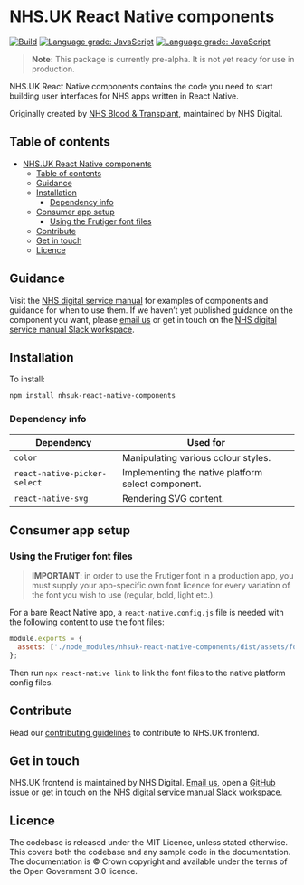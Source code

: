 # NHS.UK React Native components

[![Build](https://github.com/NHSDigital/nhsuk-react-native-components/actions/workflows/ci-build.yml/badge.svg)](https://github.com/NHSDigital/nhsuk-react-native-components/actions/workflows/ci-build.yml) [![Language grade: JavaScript](https://img.shields.io/lgtm/grade/javascript/g/NHSDigital/nhsuk-react-native-components.svg?logo=lgtm&logoWidth=18)](https://lgtm.com/projects/g/NHSDigital/nhsuk-react-native-components/context:javascript)
[![Language grade: JavaScript](https://img.shields.io/lgtm/grade/javascript/g/NHSDigital/nhsuk-react-native-components.svg?logo=lgtm&logoWidth=18)](https://lgtm.com/projects/g/NHSDigital/nhsuk-react-native-components/context:javascript)

> **Note:** This package is currently pre-alpha. It is not yet ready for use in production.

NHS.UK React Native components contains the code you need to start building user interfaces for NHS apps written in React Native.

Originally created by [NHS Blood & Transplant](https://github.com/NHS-Blood-and-Transplant), maintained by NHS Digital.

## Table of contents

- [NHS.UK React Native components](#nhsuk-react-native-components)
  - [Table of contents](#table-of-contents)
  - [Guidance](#guidance)
  - [Installation](#installation)
    - [Dependency info](#dependency-info)
  - [Consumer app setup](#consumer-app-setup)
    - [Using the Frutiger font files](#using-the-frutiger-font-files)
  - [Contribute](#contribute)
  - [Get in touch](#get-in-touch)
  - [Licence](#licence)

## Guidance

Visit the [NHS digital service manual](https://service-manual.nhs.uk/) for examples of components and guidance for when to use them. If we haven’t yet published guidance on the component you want, please [email us](mailto:service-manual@nhs.net) or get in touch on the [NHS digital service manual Slack workspace](https://join.slack.com/t/nhs-service-manual/shared_invite/enQtNTIyOTEyNjU3NDkyLTk4NDQ3YzkwYzk1Njk5YjAxYTI5YTVkZmUxMGQ0ZjA3NjMyM2ZkNjBlMWMxODVjZjYzNzg1ZmU4MWY1NmE2YzE).

## Installation

To install:

```bash
npm install nhsuk-react-native-components
```

### Dependency info

| Dependency                   | Used for                                           |
| ---------------------------- | -------------------------------------------------- |
| `color`                      | Manipulating various colour styles.                |
| `react-native-picker-select` | Implementing the native platform select component. |
| `react-native-svg`           | Rendering SVG content.                             |

## Consumer app setup

### Using the Frutiger font files

> **IMPORTANT**: in order to use the Frutiger font in a production app, you must supply your app-specific own font licence for every variation of the font you wish to use (regular, bold, light etc.).

For a bare React Native app, a `react-native.config.js` file is needed with the following content to use the font files:

```javascript
module.exports = {
  assets: ['./node_modules/nhsuk-react-native-components/dist/assets/fonts/'],
};
```

Then run `npx react-native link` to link the font files to the native platform config files.

## Contribute

Read our [contributing guidelines](CONTRIBUTING.md) to contribute to NHS.UK frontend.

## Get in touch

NHS.UK frontend is maintained by NHS Digital. [Email us](mailto:service-manual@nhs.net), open a [GitHub issue](https://github.com/nhsuk/nhsuk-frontend/issues/new) or get in touch on the [NHS digital service manual Slack workspace](https://join.slack.com/t/nhs-service-manual/shared_invite/enQtNTIyOTEyNjU3NDkyLTk4NDQ3YzkwYzk1Njk5YjAxYTI5YTVkZmUxMGQ0ZjA3NjMyM2ZkNjBlMWMxODVjZjYzNzg1ZmU4MWY1NmE2YzE).

## Licence

The codebase is released under the MIT Licence, unless stated otherwise. This covers both the codebase and any sample code in the documentation. The documentation is © Crown copyright and available under the terms of the Open Government 3.0 licence.
